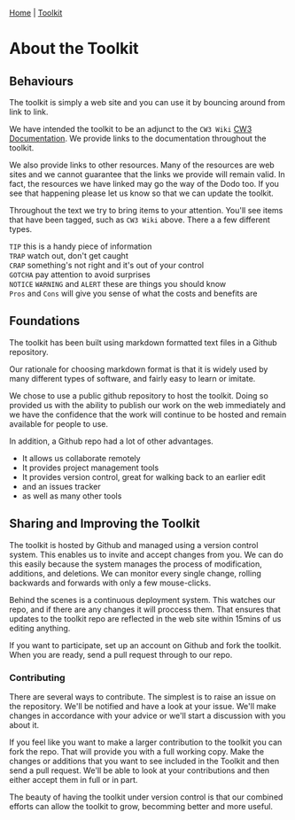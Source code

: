 [Home](index.md) | [Toolkit](Toolkit.md)

# About the Toolkit

## Behaviours

The toolkit is simply a web site and you can use it by bouncing around from link to link. 

We have intended the toolkit to be an adjunct to the ``CW3 Wiki`` [CW3 Documentation](http://wiki.timebanks.org/wiki).
We provide links to the documentation throughout the toolkit. 

We also provide links to other resources. Many of the resources are web sites and we cannot guarantee that the links we provide will remain valid. 
In fact, the resources we have linked may go the way of the Dodo too. If you see that happening please let us know so that we can update the toolkit.

Throughout the text we try to bring items to your attention. You'll see items that have been tagged, such as ``CW3 Wiki`` above. There a a few different types.

``TIP`` this is a handy piece of information   
``TRAP`` watch out, don't get caught   
``CRAP`` something's not right and it's out of your control   
``GOTCHA`` pay attention to avoid surprises    
``NOTICE`` ``WARNING`` and ``ALERT`` these are things you should know    
``Pros`` and ``Cons`` will give you sense of what the costs and benefits are   


## Foundations
The toolkit has been built using markdown formatted text files in a Github repository. 

Our rationale for choosing markdown format is that it is widely used by many different types of software, and fairly easy to learn or imitate. 

We chose to use a public github repository to host the toolkit. Doing so provided us with the ability to publish our work on the web immediately
and we have the confidence that the work will continue to be hosted and remain available for people to use. 

In addition, a Github repo had a lot of other advantages. 

* It allows us collaborate remotely
* It provides project management tools
* It provides version control, great for walking back to an earlier edit
* and an issues tracker
* as well as many other tools

## Sharing and Improving the Toolkit<a name="contributing"></a>

The toolkit is hosted by Github and managed using a version control system. This enables us to invite and accept changes from you. We can do this easily because the system manages the process of modification, additions, and deletions. We can monitor every single change, rolling backwards and forwards with only a few mouse-clicks. 

Behind the scenes is a continuous deployment system. This watches our repo, and if there are any changes it will proccess them. That ensures that updates to the toolkit repo are reflected in the web site within 15mins of us editing anything. 

If you want to participate, set up an account on Github and fork the toolkit. When you are ready, send a pull request through to our repo. 

### Contributing
There are several ways to contribute. The simplest is to raise an issue on the repository. We'll be notified and have a look at your issue. 
We'll make changes in accordance with your advice or we'll start a discussion with you about it.  

If you feel like you want to make a larger contribution to the toolkit you can fork the repo. 
That will provide you with a full working copy. 
Make the changes or additions that you want to see included in the Toolkit and then send a pull request. We'll be able to look at your contributions and then either accept them in full or in part. 

The beauty of having the toolkit under version control is that our combined efforts can allow the toolkit to grow, becomming better and more useful.  

